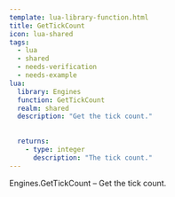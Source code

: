 ```yaml
---
template: lua-library-function.html
title: GetTickCount
icon: lua-shared
tags:
  - lua
  - shared
  - needs-verification
  - needs-example
lua:
  library: Engines
  function: GetTickCount
  realm: shared
  description: "Get the tick count."
  
  
  returns:
    - type: integer
      description: "The tick count."
---
```


<div class="lua__search__keywords">
Engines.GetTickCount &#x2013; Get the tick count.
</div>
